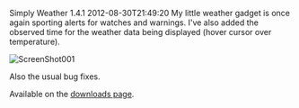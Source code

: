 Simply Weather 1.4.1
2012-08-30T21:49:20
My little weather gadget is once again sporting alerts for watches and warnings. I've also added the observed time for the weather data being displayed (hover cursor over temperature).

![ScreenShot001](http://az667460.vo.msecnd.net/cdn/images/blog/6a5112d864e2_F76B/ScreenShot001.png)

Also the usual bug fixes.

Available on the [downloads page](/downloads).
